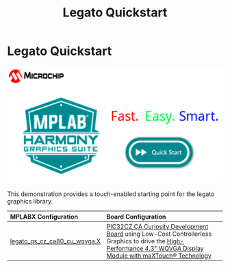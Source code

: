 ﻿---
parent: Example Applications
title: Legato Quickstart
nav_order: 3
---

# Legato Quickstart

![](./../../images/legato_quickstart.png)

This demonstration provides a touch-enabled starting point for the legato graphics library.

|MPLABX Configuration|Board Configuration|
|:-------------------|:------------------|
|[legato\_qs\_cz\_ca80\_cu\_wqvga.X](./firmware/legato_qs_cz_ca80_cu_wqvga.X/readme.md)| [PIC32CZ CA Curiosity Development Board](https://www.microchip.com/DevelopmentTools/ProductDetails/PartNO/EV87D54A) using Low-Cost Controllerless Graphics to drive the [High-Performance 4.3" WQVGA Display Module with maXTouch® Technology](https://www.microchip.com/DevelopmentTools/ProductDetails/PartNO/AC320005-4)|



